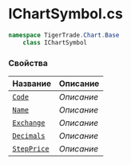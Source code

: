 
# IChartSymbol.cs
```csharp
namespace TigerTrade.Chart.Base  
    class IChartSymbol
```

### Свойства
| Название | Описание |
| --- | --- |
| [`Code`](./Свойства/Code.md) | *Описание* |
| [`Name`](./Свойства/Name.md) | *Описание* |
| [`Exchange`](./Свойства/Exchange.md) | *Описание* |
| [`Decimals`](./Свойства/Decimals.md) | *Описание* |
| [`StepPrice`](./Свойства/StepPrice.md) | *Описание* |

